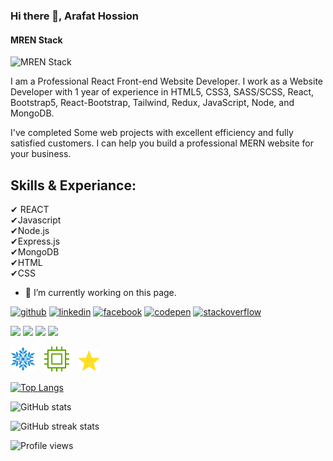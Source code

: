 ### Hi there 👋, Arafat Hossion 
#### MREN Stack
![MREN Stack](https://arturssmirnovs.github.io/github-profile-readme-generator/images/banner.png)

I am a Professional React Front-end Website Developer. I work as a Website Developer with 1 year of experience in HTML5, CSS3, SASS/SCSS, React, Bootstrap5, React-Bootstrap, Tailwind, Redux, JavaScript, Node, and MongoDB. 

I've completed Some web projects with excellent efficiency and fully satisfied customers. I can help you build a professional MERN website for your business.

## Skills & Experiance:
✔ REACT <br/>
✔Javascript <br/>
✔Node.js <br/>
✔Express.js <br/>
✔MongoDB <br/>
✔HTML <br/>
✔CSS <br/>

- 🔭 I’m currently working on this page. 


[<img src='https://cdn.jsdelivr.net/npm/simple-icons@3.0.1/icons/github.svg' alt='github' height='40'>](https://github.com/arafathossion)  [<img src='https://cdn.jsdelivr.net/npm/simple-icons@3.0.1/icons/linkedin.svg' alt='linkedin' height='40'>](https://www.linkedin.com/in/arafat-hossion-77429a202/)  [<img src='https://cdn.jsdelivr.net/npm/simple-icons@3.0.1/icons/facebook.svg' alt='facebook' height='40'>](https://www.facebook.com/arafathossionrahman)  [<img src='https://cdn.jsdelivr.net/npm/simple-icons@3.0.1/icons/codepen.svg' alt='codepen' height='40'>](https://codepen.io/Arafat3951)  [<img src='https://cdn.jsdelivr.net/npm/simple-icons@3.0.1/icons/stackoverflow.svg' alt='stackoverflow' height='40'>](https://stackoverflow.com/users/arafat-hossion)





[![](https://img.shields.io/badge/linkedin-%230077B5.svg?style=for-the-badge&logo=linkedin)](https://www.linkedin.com/in/arafathossion/)
[![](https://img.shields.io/badge/codepen-%000077B5.svg?style=for-the-badge&logo=codepen)](https://codepen.io/Arafat3951)
[![](https://img.shields.io/badge/github-%130077B5.svg?style=for-the-badge&logo=github)](https://github.com/arafathossion)
[![](https://img.shields.io/badge/facebook-%120007D2.svg?style=for-the-badge&logo=facebook)](https://www.facebook.com/arafathossionrahman)





<a href='https://archiveprogram.github.com/'><img src='https://raw.githubusercontent.com/acervenky/animated-github-badges/master/assets/acbadge.gif' width='40' height='40'></a> <a href='https://docs.github.com/en/developers'><img src='https://raw.githubusercontent.com/acervenky/animated-github-badges/master/assets/devbadge.gif' width='40' height='40'></a> <a href='https://stars.github.com/'><img src='https://raw.githubusercontent.com/acervenky/animated-github-badges/master/assets/starbadge.gif' width='35' height='35'></a> 

[![Top Langs](https://github-readme-stats.vercel.app/api/top-langs/?username=arafathossion)](https://github.com/anuraghazra/github-readme-stats)

![GitHub stats](https://github-readme-stats.vercel.app/api?username=arafathossion&show_icons=true&count_private=true)  

![GitHub streak stats](https://github-readme-streak-stats.herokuapp.com/?user=arafathossion)  

![Profile views](https://gpvc.arturio.dev/arafathossion)  
